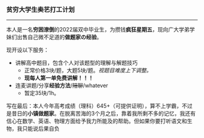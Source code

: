 ### 贫穷大学生~~卖艺~~打工计划
---
本人是一名**穷困潦倒**的2022届双中毕业生，为攒钱**疯狂星期五**，现向广大学弟学妹们出售自己微不足道的**做题家の经验**。

现开设以下服务：
* 讲解高中题目，包含个人对该题型的理解与解题技巧
  * 正常价格3块/题，大题5块/题。*视题目难度上下调整。*
  * **现每人第一单免费讲解！！！**
* 连麦讲题/分享**经验方法**/~~陪聊~~/whatever
  * 暂定35块/1h。

写在最后：本人今年高考成绩（理科）645+（可提供证明），算不上学霸，不过是昔日的**小镇做题家**。在脱离苦海的3个月之后，靠着我所剩不多的记忆，我还有信心在数学、英语、物理方面给予我力所能及的帮助。但如果你要打听语文和生物，我只能说后果自负
